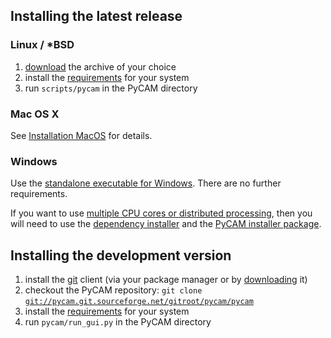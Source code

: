 Installing the latest release
-----------------------------

### Linux / \*BSD

1.  [download](http://sourceforge.net/projects/pycam/files/) the archive
    of your choice
2.  install the [requirements](requirements.md) for your system
3.  run `scripts/pycam` in the PyCAM directory

### Mac OS X

See [Installation MacOS](installation-macos.md) for details.

### Windows

Use the [standalone executable for Windows](https://sourceforge.net/projects/pycam/files/pycam/0.5.1/pycam-0.5.1.1_standalone.exe/download).
There are no further requirements.

If you want to use [multiple CPU cores or distributed processing](parallel-processing), then you will need to use the
[dependency installer](https://sourceforge.net/projects/pycam/files/pycam/0.5.1/python2.5-gtk-opengl.exe/download)
and the [PyCAM installer package](https://sourceforge.net/projects/pycam/files/pycam/0.5.1/pycam-0.5.1.win32.exe/download).

Installing the development version
----------------------------------

1.  install the [git](http://git-scm.com/) client (via your package
    manager or by [downloading](http://git-scm.com/downloads) it)
2.  checkout the PyCAM repository:
    `git clone `[`git://pycam.git.sourceforge.net/gitroot/pycam/pycam`](git://pycam.git.sourceforge.net/gitroot/pycam/pycam)
3.  install the [requirements](requirements.md) for your system
4.  run `pycam/run_gui.py` in the PyCAM directory
